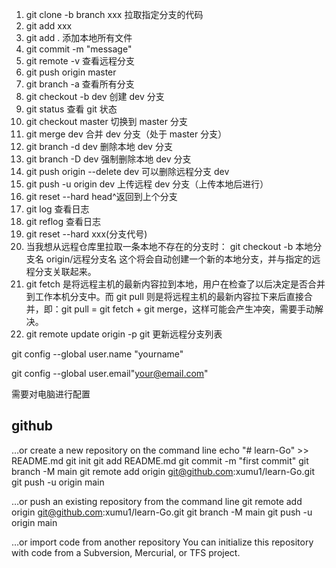 1. git clone -b branch xxx 拉取指定分支的代码
2. git add xxx
3. git add . 添加本地所有文件
4. git commit -m "message"
5. git remote -v 查看远程分支
6. git push origin master
7. git branch -a 查看所有分支
8. git checkout -b dev 创建 dev 分支
9. git status 查看 git 状态
10. git checkout master 切换到 master 分支
11. git merge dev 合并 dev 分支（处于 master 分支）
12. git branch -d dev 删除本地 dev 分支
13. git branch -D dev 强制删除本地 dev 分支
14. git push origin --delete dev 可以删除远程分支 dev
15. git push -u origin dev 上传远程 dev 分支（上传本地后进行）
16. git reset --hard head^返回到上个分支
17. git log 查看日志
18. git reflog 查看日志
19. git reset --hard xxx(分支代号)
20. 当我想从远程仓库里拉取一条本地不存在的分支时：
    git checkout -b 本地分支名 origin/远程分支名
    这个将会自动创建一个新的本地分支，并与指定的远程分支关联起来。
21. git fetch 是将远程主机的最新内容拉到本地，用户在检查了以后决定是否合并到工作本机分支中。而 git pull 则是将远程主机的最新内容拉下来后直接合并，即：git pull = git fetch + git merge，这样可能会产生冲突，需要手动解决。
22. git remote update origin -p git 更新远程分支列表

git config --global user.name "yourname"

git config --global user.email"your@email.com"

需要对电脑进行配置

## github

…or create a new repository on the command line
echo "# learn-Go" >> README.md
git init
git add README.md
git commit -m "first commit"
git branch -M main
git remote add origin git@github.com:xumu1/learn-Go.git
git push -u origin main

…or push an existing repository from the command line
git remote add origin git@github.com:xumu1/learn-Go.git
git branch -M main
git push -u origin main

…or import code from another repository
You can initialize this repository with code from a Subversion, Mercurial, or TFS project.
